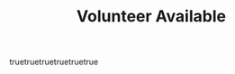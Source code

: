 ---
name: Volunteer Available
about: Use this template if you are looking for a project opportunity.
title: 'Volunteer Available'
labels: Volunteer Available
body:
  - type: input
    id: name
    attributes:
      label: Name
    validations:
      required: true
  - type: textarea
    id: contact-info
    attributes:
      label: Contact Info
    validations:
      required: false
  - type: textarea
    id: areas-of-interest
    attributes:
      label: Areas of Interest
    validations:
      required: true
  - type: textarea
    id: skills
    attributes:
      label: Skills
    validations:
      required: true
  - type: textarea
    id: availability
    attributes:
      label: Availability
    validations:
      required: true
  - type: textarea
    id: current-projects
    attributes:
      label: Current Project(s)
    validations:
      required: true
---